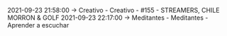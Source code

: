 2021-09-23 21:58:00 -> Creativo - Creativo - #155 - STREAMERS, CHILE MORRON & GOLF
2021-09-23 22:17:00 -> Meditantes - Meditantes - Aprender a escuchar
